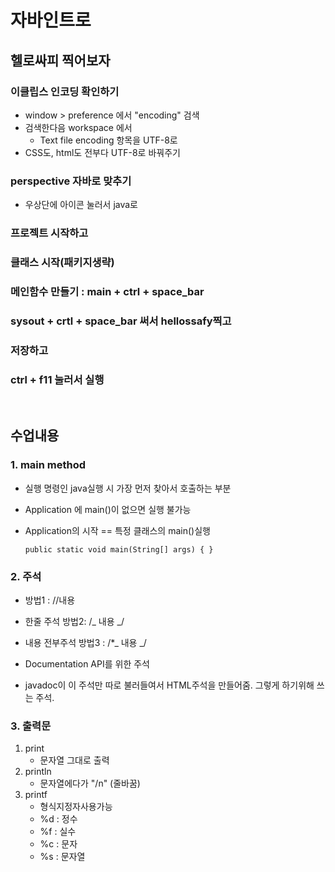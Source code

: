 # 자바인트로

## 헬로싸피 찍어보자

### 이클립스 인코딩 확인하기

- window > preference 에서 "encoding" 검색
- 검색한다음 workspace 에서
  - Text file encoding 항목을 UTF-8로
- CSS도, html도 전부다 UTF-8로 바꿔주기

### perspective 자바로 맞추기

- 우상단에 아이콘 눌러서 java로

### 프로젝트 시작하고

### 클래스 시작(패키지생략)

### 메인함수 만들기 : main + ctrl + space_bar

### sysout + crtl + space_bar 써서 hellossafy찍고

### 저장하고

### ctrl + f11 눌러서 실행

</br>

## 수업내용

### 1. main method

- 실행 명령인 java실행 시 가장 먼저 찾아서 호출하는 부분
- Application 에 main()이 없으면 실행 불가능
- Application의 시작 == 특정 클래스의 main()실행

  ```
  public static void main(String[] args) { }
  ```

### 2. 주석

- 방법1 : //내용

- 한줄 주석
  방법2: /_ 내용 _/
- 내용 전부주석
  방법3 : /\*_ 내용 _/
- Documentation API를 위한 주석
- javadoc이 이 주석만 따로 불러들여서 HTML주석을 만들어줌. 그렇게 하기위해 쓰는 주석.

### 3. 출력문

1.  print
    - 문자열 그대로 출력
2.  println
    - 문자열에다가 "/n" (줄바꿈)
3.  printf
    - 형식지정자사용가능
    - %d : 정수
    - %f : 실수
    - %c : 문자
    - %s : 문자열
